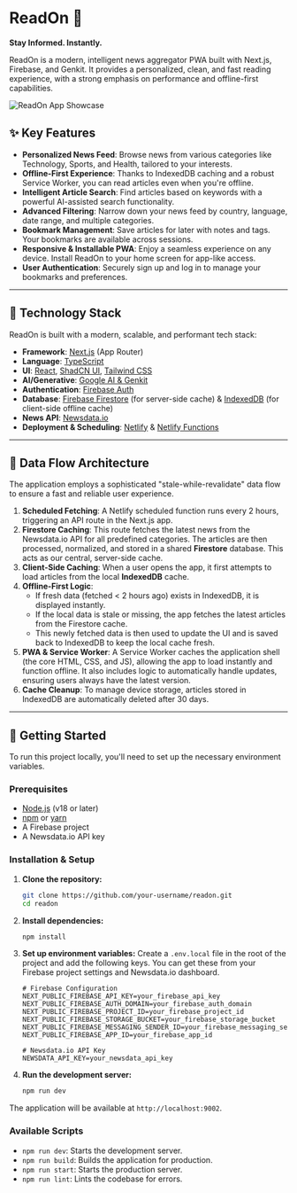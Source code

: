
# ReadOn 📰

**Stay Informed. Instantly.**

ReadOn is a modern, intelligent news aggregator PWA built with Next.js, Firebase, and Genkit. It provides a personalized, clean, and fast reading experience, with a strong emphasis on performance and offline-first capabilities.

![ReadOn App Showcase](https://storage.googleapis.com/project-idx-assets/readon-cover.png)

## ✨ Key Features

- **Personalized News Feed**: Browse news from various categories like Technology, Sports, and Health, tailored to your interests.
- **Offline-First Experience**: Thanks to IndexedDB caching and a robust Service Worker, you can read articles even when you're offline.
- **Intelligent Article Search**: Find articles based on keywords with a powerful AI-assisted search functionality.
- **Advanced Filtering**: Narrow down your news feed by country, language, date range, and multiple categories.
- **Bookmark Management**: Save articles for later with notes and tags. Your bookmarks are available across sessions.
- **Responsive & Installable PWA**: Enjoy a seamless experience on any device. Install ReadOn to your home screen for app-like access.
- **User Authentication**: Securely sign up and log in to manage your bookmarks and preferences.

---

## 🚀 Technology Stack

ReadOn is built with a modern, scalable, and performant tech stack:

- **Framework**: [Next.js](https://nextjs.org/) (App Router)
- **Language**: [TypeScript](https://www.typescriptlang.org/)
- **UI**: [React](https://react.dev/), [ShadCN UI](https://ui.shadcn.com/), [Tailwind CSS](https://tailwindcss.com/)
- **AI/Generative**: [Google AI & Genkit](https://firebase.google.com/docs/genkit)
- **Authentication**: [Firebase Auth](https://firebase.google.com/docs/auth)
- **Database**: [Firebase Firestore](https://firebase.google.com/docs/firestore) (for server-side cache) & [IndexedDB](https://developer.mozilla.org/en-US/docs/Web/API/IndexedDB_API) (for client-side offline cache)
- **News API**: [Newsdata.io](https://newsdata.io/)
- **Deployment & Scheduling**: [Netlify](https://www.netlify.com/) & [Netlify Functions](https://www.netlify.com/products/functions/)

---

## 🌊 Data Flow Architecture

The application employs a sophisticated "stale-while-revalidate" data flow to ensure a fast and reliable user experience.

1.  **Scheduled Fetching**: A Netlify scheduled function runs every 2 hours, triggering an API route in the Next.js app.
2.  **Firestore Caching**: This route fetches the latest news from the Newsdata.io API for all predefined categories. The articles are then processed, normalized, and stored in a shared **Firestore** database. This acts as our central, server-side cache.
3.  **Client-Side Caching**: When a user opens the app, it first attempts to load articles from the local **IndexedDB** cache.
4.  **Offline-First Logic**:
    - If fresh data (fetched < 2 hours ago) exists in IndexedDB, it is displayed instantly.
    - If the local data is stale or missing, the app fetches the latest articles from the Firestore cache.
    - This newly fetched data is then used to update the UI and is saved back to IndexedDB to keep the local cache fresh.
5.  **PWA & Service Worker**: A Service Worker caches the application shell (the core HTML, CSS, and JS), allowing the app to load instantly and function offline. It also includes logic to automatically handle updates, ensuring users always have the latest version.
6.  **Cache Cleanup**: To manage device storage, articles stored in IndexedDB are automatically deleted after 30 days.

---

## 🔧 Getting Started

To run this project locally, you'll need to set up the necessary environment variables.

### Prerequisites

- [Node.js](https://nodejs.org/en) (v18 or later)
- [npm](https://www.npmjs.com/) or [yarn](https://yarnpkg.com/)
- A Firebase project
- A Newsdata.io API key

### Installation & Setup

1.  **Clone the repository:**
    ```bash
    git clone https://github.com/your-username/readon.git
    cd readon
    ```

2.  **Install dependencies:**
    ```bash
    npm install
    ```

3.  **Set up environment variables:**
    Create a `.env.local` file in the root of the project and add the following keys. You can get these from your Firebase project settings and Newsdata.io dashboard.

    ```env
    # Firebase Configuration
    NEXT_PUBLIC_FIREBASE_API_KEY=your_firebase_api_key
    NEXT_PUBLIC_FIREBASE_AUTH_DOMAIN=your_firebase_auth_domain
    NEXT_PUBLIC_FIREBASE_PROJECT_ID=your_firebase_project_id
    NEXT_PUBLIC_FIREBASE_STORAGE_BUCKET=your_firebase_storage_bucket
    NEXT_PUBLIC_FIREBASE_MESSAGING_SENDER_ID=your_firebase_messaging_sender_id
    NEXT_PUBLIC_FIREBASE_APP_ID=your_firebase_app_id

    # Newsdata.io API Key
    NEWSDATA_API_KEY=your_newsdata_api_key
    ```

4.  **Run the development server:**
    ```bash
    npm run dev
    ```

The application will be available at `http://localhost:9002`.

### Available Scripts

- `npm run dev`: Starts the development server.
- `npm run build`: Builds the application for production.
- `npm run start`: Starts the production server.
- `npm run lint`: Lints the codebase for errors.
